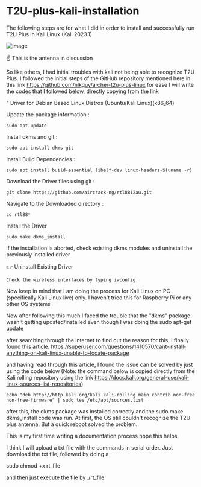 # T2U-plus-kali-installation
The following steps are for what I did in order to install and successfully run T2U Plus in Kali Linux (Kali 2023.1) 

![image](https://github.com/VSQACE34/T2U-plus-kali-installation/assets/87938890/baaf73cf-5807-466e-98a4-6052e15f104f)

 ☝️ This is the antenna in discussion

So like others, I had initial troubles with kali not being able to recognize T2U Plus. 
I followed the initial steps of the GitHub repository mentioned here in this link https://github.com/nlkguy/archer-t2u-plus-linux
for ease I will write the codes that I followed below, directly copying from the link

" Driver for Debian Based Linux Distros (Ubuntu/Kali Linux)(x86_64)

  Update the package information :

    sudo apt update

  Install dkms and git :

    sudo apt install dkms git

  Install Build Dependencies :

    sudo apt install build-essential libelf-dev linux-headers-$(uname -r)

  Download the Driver files using git :

    git clone https://github.com/aircrack-ng/rtl8812au.git

  Navigate to the Downloaded directory :

    cd rtl88*

  Install the Driver

    sudo make dkms_install

if the installation is aborted, check existing dkms modules and uninstall the previously installed driver

👉 Uninstall Existing Driver

    Check the wireless interfaces by typing iwconfig.


Now keep in mind that I am doing the process for Kali Linux on PC (specifically Kali Linux live) only. I haven't tried this for Raspberry Pi or any other OS systems

Now after following this much I faced the trouble that the "dkms" package wasn't getting updated/installed even though I was doing the sudo apt-get update

after searching through the internet to find out the reason for this, I finally found this article. 
https://superuser.com/questions/1410570/cant-install-anything-on-kali-linux-unable-to-locate-package

and having read through this article, I found the issue can be solved by just using the code below
(Note: the command below is copied directly from the Kali rolling repository using the link https://docs.kali.org/general-use/kali-linux-sources-list-repositories)


    echo "deb http://http.kali.org/kali kali-rolling main contrib non-free non-free-firmware" | sudo tee /etc/apt/sources.list

after this, the dkms package was installed correctly and the sudo make dkms_install code was run. 
At first, the OS still couldn't recognize the T2U plus antenna. But a quick reboot solved the problem. 


This is my first time writing a documentation process hope this helps. 

I think I will upload a txt file with the commands in serial order. Just download the txt file, followed by doing a 

sudo chmod +x rt_file

and then just execute the file by 
./rt_file

